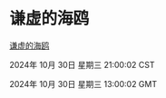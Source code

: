 # 谦虚的海鸥
[谦虚的海鸥](http://219.139.197.74:56308/qxdho/course/base/hotlink/index.php)

2024年 10月 30日 星期三 21:00:02 CST

2024年 10月 30日 星期三 13:00:02 GMT
